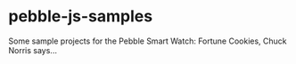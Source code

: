 # pebble-js-samples
Some sample projects for the Pebble Smart Watch: Fortune Cookies, Chuck Norris says...
